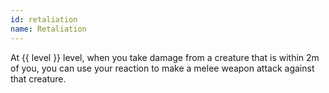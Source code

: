 ```yaml
---
id: retaliation
name: Retaliation
---
```

At {{ level }} level, when you take damage from a creature that is within 2m of you, you can use your reaction to make a melee weapon attack 
against that creature.
